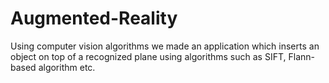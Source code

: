 # Augmented-Reality

Using computer vision algorithms we made an application which inserts an object on top of a recognized plane using algorithms such as SIFT, Flann-based algorithm etc.
